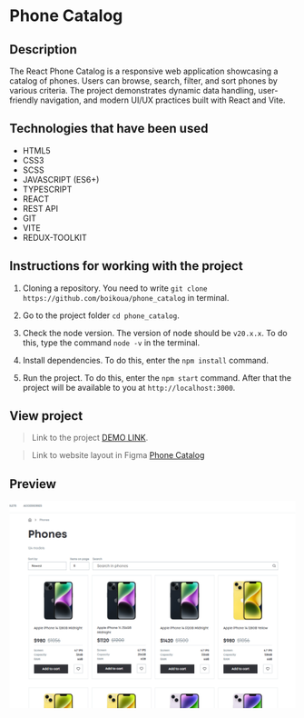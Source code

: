 # Phone Catalog

## Description

The React Phone Catalog is a responsive web application showcasing a catalog of phones. Users can browse, search, filter, and sort phones by various criteria. The project demonstrates dynamic data handling, user-friendly navigation, and modern UI/UX practices built with React and Vite.

## Technologies that have been used

- HTML5
- CSS3
- SCSS
- JAVASCRIPT (ES6+)
- TYPESCRIPT
- REACT
- REST API
- GIT
- VITE
- REDUX-TOOLKIT

## Instructions for working with the project

1. Cloning a repository. You need to write `git clone https://github.com/boikoua/phone_catalog` in terminal.

2. Go to the project folder `cd phone_catalog`.

3. Check the node version. The version of node should be `v20.x.x`. To do this, type the command `node -v` in the terminal.

4. Install dependencies. To do this, enter the `npm install` command.

5. Run the project. To do this, enter the `npm start` command.
   After that the project will be available to you at `http://localhost:3000`.

## View project

> Link to the project
> [DEMO LINK](https://boikoua.github.io/phone_catalog/).

> Link to website layout in Figma
> [Phone Catalog](<https://www.figma.com/design/T5ttF21UnT6RRmCQQaZc6L/Phone-catalog-(V2)-Original?node-id=0-1&node-type=canvas&t=6Np2FEi7O4oPXy2O-0>)

## Preview

![Preview](./preview.png)
